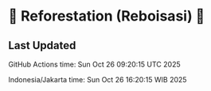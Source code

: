 
# 🌳 Reforestation (Reboisasi) 🌲

## Last Updated

GitHub Actions time: Sun Oct 26 09:20:15 UTC 2025

Indonesia/Jakarta time: Sun Oct 26 16:20:15 WIB 2025
